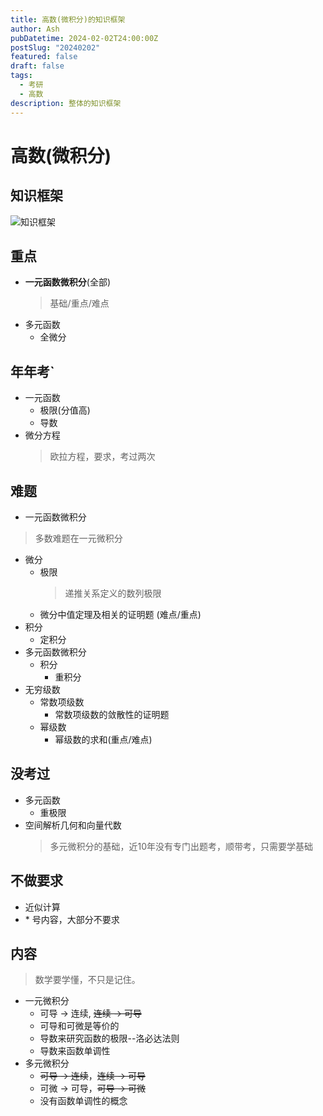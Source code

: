 ```yaml
---
title: 高数(微积分)的知识框架
author: Ash
pubDatetime: 2024-02-02T24:00:00Z
postSlug: "20240202"
featured: false
draft: false
tags:
  - 考研
  - 高数
description: 整体的知识框架
---
```


# 高数(微积分)
## 知识框架
![知识框架](/assets/高数/大纲.png)
## 重点
- **一元函数微积分**(全部)
    > 基础/重点/难点
- 多元函数
  - 全微分
## 年年考`
- 一元函数
  - 极限(分值高)
  - 导数
- 微分方程
  > 欧拉方程，要求，考过两次

## 难题
- 一元函数微积分 
> 多数难题在一元微积分  
  - 微分
    - 极限 
      > 递推关系定义的数列极限
    - 微分中值定理及相关的证明题 (难点/重点)
  - 积分
    - 定积分
- 多元函数微积分
  - 积分
    - 重积分
- 无穷级数
  - 常数项级数
    - 常数项级数的敛散性的证明题
  - 幂级数 
    - 幂级数的求和(重点/难点)
## 没考过
- 多元函数
  - 重极限
- 空间解析几何和向量代数
  > 多元微积分的基础，近10年没有专门出题考，顺带考，只需要学基础
## 不做要求
- 近似计算
- \* 号内容，大部分不要求

## 内容
> 数学要学懂，不只是记住。
- 一元微积分
  - 可导 -> 连续, ~~连续 -> 可导~~
  - 可导和可微是等价的
  - 导数来研究函数的极限--洛必达法则
  - 导数来函数单调性
- 多元微积分
  - ~~可导 -> 连续~~，~~连续 -> 可导~~
  - 可微 -> 可导，~~可导 -> 可微~~
  - 没有函数单调性的概念
